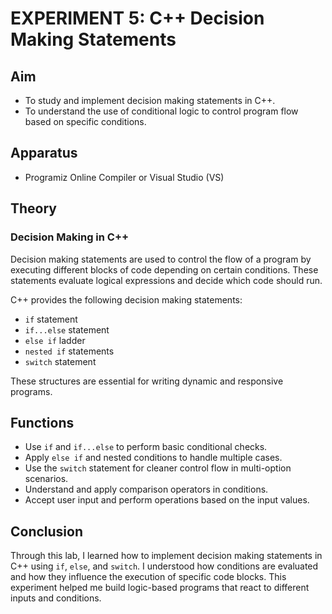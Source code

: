 # EXPERIMENT 5: C++ Decision Making Statements

## Aim
- To study and implement decision making statements in C++.
- To understand the use of conditional logic to control program flow based on specific conditions.

## Apparatus
- Programiz Online Compiler or Visual Studio (VS)

## Theory

### Decision Making in C++
Decision making statements are used to control the flow of a program by executing different blocks of code depending on certain conditions. These statements evaluate logical expressions and decide which code should run.

C++ provides the following decision making statements:
- `if` statement
- `if...else` statement
- `else if` ladder
- `nested if` statements
- `switch` statement

These structures are essential for writing dynamic and responsive programs.

## Functions

- Use `if` and `if...else` to perform basic conditional checks.
- Apply `else if` and nested conditions to handle multiple cases.
- Use the `switch` statement for cleaner control flow in multi-option scenarios.
- Understand and apply comparison operators in conditions.
- Accept user input and perform operations based on the input values.

## Conclusion
Through this lab, I learned how to implement decision making statements in C++ using `if`, `else`, and `switch`. I understood how conditions are evaluated and how they influence the execution of specific code blocks. This experiment helped me build logic-based programs that react to different inputs and conditions.
